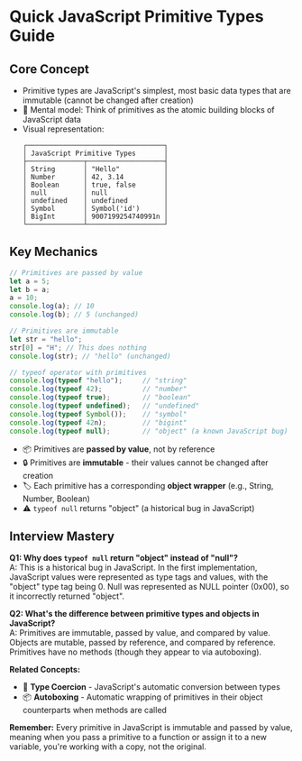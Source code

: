 # Quick JavaScript Primitive Types Guide

## Core Concept
- Primitive types are JavaScript's simplest, most basic data types that are immutable (cannot be changed after creation)
- 🧱 Mental model: Think of primitives as the atomic building blocks of JavaScript data
- Visual representation:
  ```
  ┌──────────────────────────────────┐
  │ JavaScript Primitive Types       │
  ├──────────────┬───────────────────┤
  │ String       │ "Hello"           │
  │ Number       │ 42, 3.14          │
  │ Boolean      │ true, false       │
  │ null         │ null              │
  │ undefined    │ undefined         │
  │ Symbol       │ Symbol('id')      │
  │ BigInt       │ 9007199254740991n │
  └──────────────┴───────────────────┘
  ```

## Key Mechanics
```javascript
// Primitives are passed by value
let a = 5;
let b = a;
a = 10;
console.log(a); // 10
console.log(b); // 5 (unchanged)

// Primitives are immutable
let str = "hello";
str[0] = "H"; // This does nothing
console.log(str); // "hello" (unchanged)

// typeof operator with primitives
console.log(typeof "hello");     // "string"
console.log(typeof 42);          // "number"
console.log(typeof true);        // "boolean"
console.log(typeof undefined);   // "undefined"
console.log(typeof Symbol());    // "symbol"
console.log(typeof 42n);         // "bigint"
console.log(typeof null);        // "object" (a known JavaScript bug)
```

- 📦 Primitives are **passed by value**, not by reference
- 🔒 Primitives are **immutable** - their values cannot be changed after creation
- 🏷️ Each primitive has a corresponding **object wrapper** (e.g., String, Number, Boolean)
- ⚠️ `typeof null` returns "object" (a historical bug in JavaScript)

## Interview Mastery
**Q1: Why does `typeof null` return "object" instead of "null"?**  
A: This is a historical bug in JavaScript. In the first implementation, JavaScript values were represented as type tags and values, with the "object" type tag being 0. Null was represented as NULL pointer (0x00), so it incorrectly returned "object".

**Q2: What's the difference between primitive types and objects in JavaScript?**  
A: Primitives are immutable, passed by value, and compared by value. Objects are mutable, passed by reference, and compared by reference. Primitives have no methods (though they appear to via autoboxing).

**Related Concepts:**
- 🔄 **Type Coercion** - JavaScript's automatic conversion between types
- 📦 **Autoboxing** - Automatic wrapping of primitives in their object counterparts when methods are called

**Remember:** Every primitive in JavaScript is immutable and passed by value, meaning when you pass a primitive to a function or assign it to a new variable, you're working with a copy, not the original.
